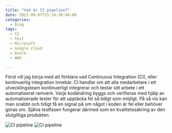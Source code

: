 ```yaml
---
title: "Vad är CI pipeline?"
date: 2021-09-07T15:34:30-04:00
categories:
  - blog
tags:
  - CI
  - Test
  - Microsoft
  - Google cloud
  - Azure
  - AWS

---
```


Först vill jag börja med att förklara vad Continuous Integration (CI), eller kontinuerlig integration innebär. CI handlar om att alla medarbetare i ett utvecklingsteam kontinuerligt integrerar och testar sitt arbete i ett automatiserat ramverk. Varje kodändring byggs och verifieras med hjälp av automatiserade tester för att upptäcka fel så tidigt som möjligt. På så vis kan man snabbt och tidigt få en signal på om något i koden är fel eller behöver göras om. Själva testfasen fungerar därmed som en kvalitetssäkring av den slutgiltiga produkten.


![CI pipeline](assets/images/CI.jpg)
![CI pipeline](assets/images/CI.jpg)